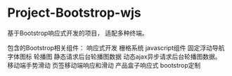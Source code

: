 # Project-Bootstrop-wjs
基于Bootstrop响应式开发的项目， 适配多种终端。

包含的Bootstrop相关组件：
响应式开发
栅格系统
javascript组件
固定浮动导航
字体图标
轮播图
静态请求后台轮播图数据
动态ajax异步请求后台轮播图数据。
移动端手势滑动
页签移动端响应和滑动
产品盒子响应式
bootstrop定制
